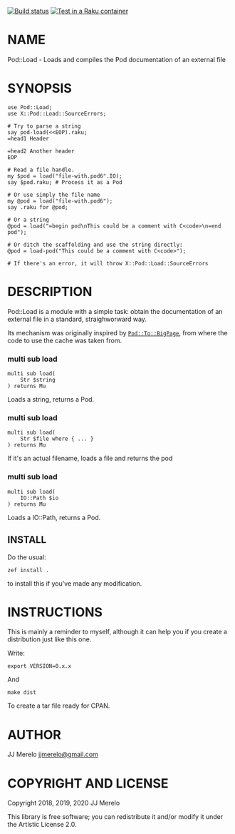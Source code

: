 [![Build
status](https://ci.appveyor.com/api/projects/status/lq9rqjq6hljdfqw4?svg=true)](https://ci.appveyor.com/project/JJ/p6-pod-load) 
[![Test in a Raku container](https://github.com/JJ/p6-pod-load/actions/workflows/test.yaml/badge.svg)](https://github.com/JJ/p6-pod-load/actions/workflows/test.yaml)

NAME
====

Pod::Load - Loads and compiles the Pod documentation of an external file

SYNOPSIS
========

    use Pod::Load;
    use X::Pod::Load::SourceErrors;

    # Try to parse a string
    say pod-load(<<EOP).raku;
    =head1 Header
    
    =head2 Another header
    EOP
    
    # Read a file handle.
    my $pod = load("file-with.pod6".IO);
    say $pod.raku; # Process it as a Pod

    # Or use simply the file name
    my @pod = load("file-with.pod6");
    say .raku for @pod;

    # Or a string
    @pod = load("=begin pod\nThis could be a comment with C<code>\n=end pod");

    # Or ditch the scaffolding and use the string directly:
    @pod = load-pod("This could be a comment with C<code>");
    
    # If there's an error, it will throw X::Pod::Load::SourceErrors

DESCRIPTION
===========

Pod::Load is a module with a simple task: obtain the documentation of an
external file in a standard, straighworward way.

Its mechanism was originally inspired by
[`Pod::To::BigPage`](https://github.com/perl6/perl6-pod-to-bigpage), from where
the code to use the cache was taken from.

### multi sub load

```perl6
multi sub load(
    Str $string
) returns Mu
```

Loads a string, returns a Pod.

### multi sub load

```perl6
multi sub load(
    Str $file where { ... }
) returns Mu
```

If it's an actual filename, loads a file and returns the pod

### multi sub load

```perl6
multi sub load(
    IO::Path $io
) returns Mu
```

Loads a IO::Path, returns a Pod.

## INSTALL

Do the usual:

    zef install .

to install this if you've made any modification.

INSTRUCTIONS
============

This is mainly a reminder to myself, although it can help you if you create a distribution just like this one.

Write:

    export VERSION=0.x.x

And

    make dist

To create a tar file ready for CPAN.

AUTHOR
======

JJ Merelo <jjmerelo@gmail.com>

COPYRIGHT AND LICENSE
=====================

Copyright 2018, 2019, 2020 JJ Merelo

This library is free software; you can redistribute it and/or modify it under the Artistic License 2.0.

